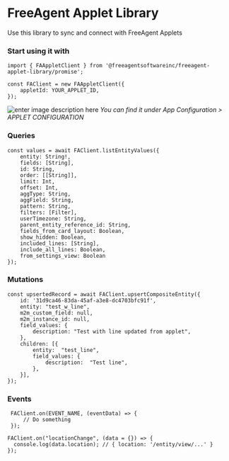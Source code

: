# **FreeAgent Applet Library**
Use this library to sync and connect with FreeAgent Applets

### Start using it with
    import { FAAppletClient } from '@freeagentsoftwareinc/freeagent-applet-library/promise';

	const FAClient = new FAAppletClient({
	    appletId: YOUR_APPLET_ID,
    });
    
![enter image description here](https://i.imgur.com/KRTC2Zc.png)
*You can find it under App Configuration > APPLET CONFIGURATION*

### Queries

    const values = await FAClient.listEntityValues({
	    entity: String!,
	    fields: [String],
	    id: String,
	    order: [[String]],
	    limit: Int,
	    offset: Int,
	    aggType: String,
	    aggField: String,
	    pattern: String,
	    filters: [Filter],
	    userTimezone: String,
	    parent_entity_reference_id: String,
	    fields_from_card_layout: Boolean,
	    show_hidden: Boolean,
	    included_lines: [String],
	    include_all_lines: Boolean,
	    from_settings_view: Boolean
    });

### Mutations

    const upsertedRecord = await FAClient.upsertCompositeEntity({
	    id: '31d9ca46-83da-45af-a3e8-dc4703bfc91f',
	    entity: "test_w_line",
	    m2m_custom_field: null,
	    m2m_instance_id: null,
	    field_values: {
		    description: "Test with line updated from applet",
		},
	    children: [{
		    entity:  "test_line",
	        field_values: {
		        description:  "Test line",
	        },
        }],
	});

### Events
     FAClient.on(EVENT_NAME, (eventData) => {
	     // Do something
     });

    FAClient.on("locationChange", (data = {}) => {
      console.log(data.location); // { location: '/entity/view/...' }
    });